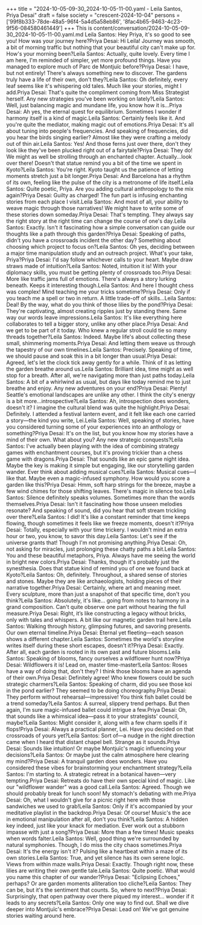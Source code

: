 +++
title = "2024-10-05-09-30_2024-10-05-11-00.yaml - Leila Santos, Priya Desai"
draft = false
society = "crescent-2024-10-04"
persons = ['99f8b333-78de-48a5-96f4-5a4d5a58eb86', '8fac4b65-9463-4c23-9f56-084580461449']
+++
This is content/conversation/2024-10-05-09-30_2024-10-05-11-00.yaml.md
Leila Santos: Hey Priya, it's so good to see you! How was your journey here?Priya Desai: Hi Leila! Journey was smooth, a bit of morning traffic but nothing that your beautiful city can't make up for. How's your morning been?Leila Santos: Actually, quite lovely. Every time I am here, I'm reminded of simpler, yet more profound things. Have you managed to explore much of Parc de Montjuïc before?Priya Desai: I have, but not entirely! There's always something new to discover. The gardens truly have a life of their own, don't they?Leila Santos: Oh definitely, every leaf seems like it's whispering old tales. Much like your stories, might I add.Priya Desai: That's quite the compliment coming from Miss Strategist herself. Any new strategies you've been working on lately?Leila Santos: Well, just balancing magic and mundane life, you know how it is...Priya Desai: Ah yes, the eternal quest for equilibrium. Sometimes I wonder if harmony itself is a kind of magic.Leila Santos: Certainly feels like it. And you're quite the mediator, making magic out of emotions.Priya Desai: It's all about tuning into people's frequencies. And speaking of frequencies, did you hear the birds singing earlier? Almost like they were crafting a melody out of thin air.Leila Santos: Yes! And those ferns just over there, don't they look like they've been plucked right out of a fairytale?Priya Desai: They do! We might as well be strolling through an enchanted chapter. Actually...look over there! Doesn't that statue remind you a bit of the time we spent in Kyoto?Leila Santos: You're right. Kyoto taught us the patience of letting moments stretch just a bit longer.Priya Desai: And Barcelona has a rhythm of its own, feeling like the pulse of the city is a metronome of life itself.Leila Santos: Quite poetic, Priya. Are you adding cultural anthropology to the mix again?Priya Desai: Guilty as charged! The fun part is infusing enchanting stories from each place I visit.Leila Santos: And most of all, your ability to weave magic through those narratives! We might have to write some of these stories down someday.Priya Desai: That's tempting. They always say the right story at the right time can change the course of one's day.Leila Santos: Exactly. Isn't it fascinating how a simple conversation can guide our thoughts like a path through this garden?Priya Desai: Speaking of paths, didn't you have a crossroads incident the other day? Something about choosing which project to focus on?Leila Santos: Oh yes, deciding between a major time manipulation study and an outreach project. What's your take, Priya?Priya Desai: I'd say follow whichever calls to your heart. Maybe draw straws made of intuition?Leila Santos: Noted, intuition it is! With your diplomacy skills, you must be getting plenty of crossroads too.Priya Desai: More like traffic jams full of emotions. There's always a story lurking beneath. Keeps it interesting though.Leila Santos: And here I thought chess was complex! Mind teaching me your tricks sometime?Priya Desai: Only if you teach me a spell or two in return. A little trade-off of skills...Leila Santos: Deal! By the way, what do you think of those lilies by the pond?Priya Desai: They're captivating, almost creating ripples just by standing there. Same way our words leave impressions.Leila Santos: It's like everything here collaborates to tell a bigger story, unlike any other place.Priya Desai: And we get to be part of it today. Who knew a regular stroll could tie so many threads together?Leila Santos: Indeed. Maybe life's about collecting these small, shimmering moments.Priya Desai: And letting them weave us through the tapestry of our own timelines.Leila Santos: Precisely. Speaking of time, we should pause and soak this in a bit longer than usual.Priya Desai: Agreed, let's let the clock tick away gently for a while. Think of it as letting the garden breathe around us.Leila Santos: Brilliant idea, time might as well stop for a breath. After all, we're navigating more than just paths today.Leila Santos: A bit of a whirlwind as usual, but days like today remind me to just breathe and enjoy. Any new adventures on your end?Priya Desai: Plenty! Seattle's emotional landscapes are unlike any other. I think the city's energy is a bit more...introspective?Leila Santos: Ah, introspection does wonders, doesn't it? I imagine the cultural blend was quite the highlight.Priya Desai: Definitely. I attended a festival lantern event, and it felt like each one carried a story—the kind you write, Lei.Leila Santos: Well, speaking of stories, have you considered turning some of your experiences into an anthology or something?Priya Desai: It's on the list, but you know how my stories have a mind of their own. What about you? Any new strategic conquests?Leila Santos: I've actually been playing with the idea of combining strategy games with enchantment courses, but it's proving trickier than a chess game with dragons.Priya Desai: That sounds like an epic game night idea. Maybe the key is making it simple but engaging, like our storytelling garden wander. Ever think about adding musical cues?Leila Santos: Musical cues—I like that. Maybe even a magic-infused symphony. How would you score a garden like this?Priya Desai: Hmm, soft harp strings for the breeze, maybe a few wind chimes for those shifting leaves. There's magic in silence too.Leila Santos: Silence definitely speaks volumes. Sometimes more than the words themselves.Priya Desai: Isn't it fascinating how those unseen melodies resonate? And speaking of sound, did you hear that soft stream trickling over there?Leila Santos: I did! It's like a constant reminder that time keeps flowing, though sometimes it feels like we freeze moments, doesn't it?Priya Desai: Totally, especially with your time trickery. I wouldn't mind an extra hour or two, you know, to savor this day.Leila Santos: Let's see if the universe grants that! Though I'm not promising anything.Priya Desai: Oh, not asking for miracles, just prolonging these chatty paths a bit.Leila Santos: You and these beautiful metaphors, Priya. Always have me seeing the world in bright new colors.Priya Desai: Thanks, though it's probably just the synesthesia. Does that statue kind of remind you of one we found back at Kyoto?Leila Santos: Oh, definitely. Throughout, a shared sense of stories and stones. Maybe they are like archaeologists, holding pieces of their narrative together.Priya Desai: Certainly, where art and meaning meet. Every sculpture, more than just a snapshot of that specific time, don't you think?Leila Santos: Absolutely, it's like... going from notes to harmony in a grand composition. Can't quite observe one part without hearing the full measure.Priya Desai: Right, it’s like constructing a legacy without bricks, only with tales and whispers. A bit like our magnetic garden trail here.Leila Santos: Walking through history, glimpsing futures, and savoring presents. Our own eternal timeline.Priya Desai: Eternal yet fleeting—each season shows a different chapter.Leila Santos: Sometimes the world's storyline writes itself during these short escapes, doesn't it?Priya Desai: Exactly. After all, each garden is rooted in its own past and future blooms.Leila Santos: Speaking of blooms, fancy ourselves a wildflower hunt now?Priya Desai: Wildflowers it is! Lead on, master time-master!Leila Santos: Roses have a way of doing that, don't they? I think those blooms have an agenda of their own.Priya Desai: Definitely agree! Who knew flowers could be such strategic charmers?Leila Santos: Speaking of charm, did you see those koi in the pond earlier? They seemed to be doing choreography.Priya Desai: They perform without rehearsal—impressive! You think fish ballet could be a trend someday?Leila Santos: A surreal, slippery trend perhaps. But then again, I'm sure magic-infused ballet could intrigue a few.Priya Desai: Oh, that sounds like a whimsical idea—pass it to your strategists' council, maybe?Leila Santos: Might consider it, along with a few charm spells if it flops!Priya Desai: Always a practical planner, Lei. Have you decided on that crossroads of yours yet?Leila Santos: Sort of—a nudge in the right direction came when I heard that distant chapel bell. Strange as it sounds.Priya Desai: Sounds like intuition! Or maybe Montjuïc's magic influencing your decisions?Leila Santos: Or maybe just the calm atmosphere here clearing my mind?Priya Desai: A tranquil garden does wonders. Have you considered these vibes for brainstorming your enchantment strategy?Leila Santos: I'm starting to. A strategic retreat in a botanical haven—very tempting.Priya Desai: Retreats do have their own special kind of magic. Like our "wildflower wander" was a good call.Leila Santos: Agreed. Though we should probably break for lunch soon! My stomach's debating with me.Priya Desai: Oh, what I wouldn't give for a picnic right here with those sandwiches we used to grab!Leila Santos: Only if it's accompanied by your meditative playlist in the backdrop.Priya Desai: Of course! Music's the ace in emotional manipulation after all, don't you think?Leila Santos: A hidden key indeed, just like your knack for mediation. Ever work out a stubborn impasse with just a song?Priya Desai: More than a few times! Music speaks when words falter.Leila Santos: Well, good thing we're surrounded by natural symphonies. Though, I do miss the city chaos sometimes.Priya Desai: It's the energy isn't it? Pulsing like a heartbeat within a maze of its own stories.Leila Santos: True, and yet silence has its own serene logic. Views from within maze walls.Priya Desai: Exactly. Though right now, these lilies are writing their own gentle tale.Leila Santos: Quite poetic. What would you name this chapter of our wander?Priya Desai: "Eclipsing Echoes," perhaps? Or are garden moments alliteration too cliche?Leila Santos: They can be, but it's the sentiment that counts. So, where to next?Priya Desai: Surprisingly, that open pathway over there piqued my interest... wonder if it leads to any secrets?Leila Santos: Only one way to find out. Shall we dive deeper into Montjuïc's embrace?Priya Desai: Lead on! We've got genuine stories waiting around here.